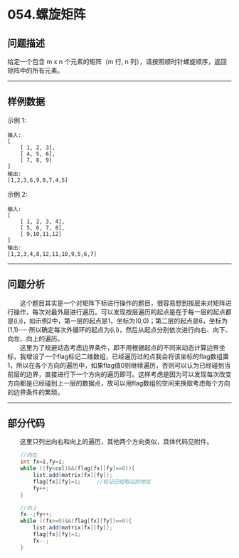 # 054.螺旋矩阵

## 问题描述
给定一个包含 m x n 个元素的矩阵（m 行, n 列），请按照顺时针螺旋顺序，返回矩阵中的所有元素。

---
## 样例数据
示例 1:
```
输入:
[
    [ 1, 2, 3],
    [ 4, 5, 6],
    [ 7, 8, 9]
]
输出: 
[1,2,3,6,9,8,7,4,5]
```
示例 2:
```
输入:
[
    [ 1, 2, 3, 4],
    [ 5, 6, 7, 8],
    [ 9,10,11,12]
]
输出: 
[1,2,3,4,8,12,11,10,9,5,6,7]
```

---
## 问题分析
&emsp;&emsp;这个题目其实是一个对矩阵下标进行操作的题目，很容易想到按层来对矩阵进行操作，每次对最外层进行遍历。可以发现按层遍历的起点是在于每一层的起点都是(i,i)，如示例2中，第一层的起点是1，坐标为(0,0)；第二层的起点是6，坐标为(1,1)······所以确定每次外循环的起点为(i,i)，然后从起点分别依次进行向右、向下、向左、向上的遍历。  
&emsp;&emsp;这里为了规避动态考虑边界条件，即不用根据起点的不同来动态计算边界坐标，我增设了一个flag标记二维数组，已经遍历过的点我会将该坐标的flag数组置1，所以在各个方向的遍历中，如果flag值0则继续遍历，否则可以认为已经碰到当前层的边界，直接进行下一个方向的遍历即可。这样考虑是因为可以发现每次改变方向都是已经碰到上一层的数据点，故可以用flag数组的空间来换取考虑每个方向的边界条件的繁琐。

---
## 部分代码
&emsp;&emsp;这里只列出向右和向上的遍历，其他两个方向类似，具体代码见附件。
```java
    //向右
    int fx=i,fy=i;
    while ((fy<col)&&(flag[fx][fy]==0)){  
        list.add(matrix[fx][fy]);
        flag[fx][fy]=1;     //标记已经取过的地址
        fy++;
    }
```
```java
    //向上
    fx--;fy++;
    while ((fx>=0)&&(flag[fx][fy])==0){
        list.add(matrix[fx][fy]);
        flag[fx][fy]=1;
        fx--;
    }
```

